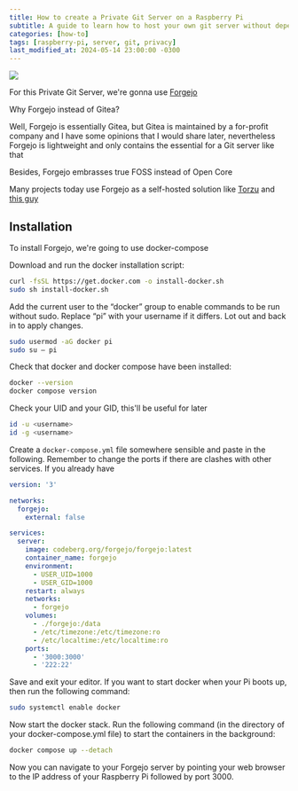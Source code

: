 ```yaml
---
title: How to create a Private Git Server on a Raspberry Pi
subtitle: A guide to learn how to host your own git server without depending on big tech
categories: [how-to]
tags: [raspberry-pi, server, git, privacy]
last_modified_at: 2024-05-14 23:00:00 -0300
---
```

<img src="/images/rpi5.png">

For this Private Git Server, we're gonna use <a href="https://forgejo.org/" target="_blank">Forgejo</a>

Why Forgejo instead of Gitea?

Well, Forgejo is essentially Gitea, but Gitea is maintained by a for-profit company and I have some opinions that I would share later, nevertheless Forgejo is lightweight and only contains the essential for a Git server like that

Besides, Forgejo embrasses true FOSS instead of Open Core

Many projects today use Forgejo as a self-hosted solution like <a href="https://github.com/litucks/torzu" target="_blank">Torzu</a> and <a href="https://git.slowb.ro/explore/repos" target="_blank">this guy</a>

## Installation
To install Forgejo, we're going to use docker-compose

Download and run the docker installation script:

```bash
curl -fsSL https://get.docker.com -o install-docker.sh
sudo sh install-docker.sh
```
Add the current user to the “docker” group to enable commands to be run without sudo. Replace “pi” with your username if it differs. Lot out and back in to apply changes.

```bash
sudo usermod -aG docker pi
sudo su – pi
```
Check that docker and docker compose have been installed:

```bash
docker --version
docker compose version
```

Check your UID and your GID, this'll be useful for later

```bash
id -u <username>
id -g <username>
```
Create a `docker-compose.yml` file somewhere sensible and paste in the following. Remember to change the ports if there are clashes with other services. If you already have

```yaml
version: '3'

networks:
  forgejo:
    external: false

services:
  server:
    image: codeberg.org/forgejo/forgejo:latest
    container_name: forgejo
    environment:
      - USER_UID=1000
      - USER_GID=1000
    restart: always
    networks:
      - forgejo
    volumes:
      - ./forgejo:/data
      - /etc/timezone:/etc/timezone:ro
      - /etc/localtime:/etc/localtime:ro
    ports:
      - '3000:3000'
      - '222:22'
```
Save and exit your editor. If you want to start docker when your Pi boots up, then run the following command:

```bash
sudo systemctl enable docker
```
Now start the docker stack. Run the following command (in the directory of your docker-compose.yml file) to start the containers in the background:

```bash
docker compose up --detach
```
Now you can navigate to your Forgejo server by pointing your web browser to the IP address of your Raspberry Pi followed by port 3000.